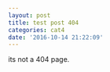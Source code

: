 ```yaml
---
layout: post
title: test post 404
categories: cat4
date: '2016-10-14 21:22:09'
---
```



its not a 404 page.